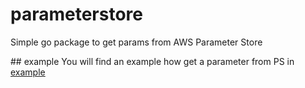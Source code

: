 # parameterstore
Simple go package to get params from AWS Parameter Store

## example
You will find an example how get a parameter from PS in [example](example.go)
